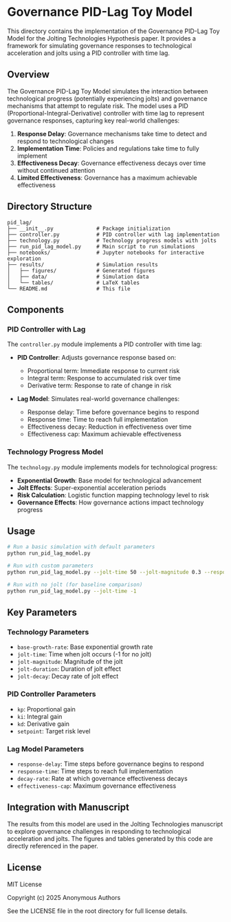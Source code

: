 # Governance PID-Lag Toy Model

This directory contains the implementation of the Governance PID-Lag Toy Model for the Jolting Technologies Hypothesis paper. It provides a framework for simulating governance responses to technological acceleration and jolts using a PID controller with time lag.

## Overview

The Governance PID-Lag Toy Model simulates the interaction between technological progress (potentially experiencing jolts) and governance mechanisms that attempt to regulate risk. The model uses a PID (Proportional-Integral-Derivative) controller with time lag to represent governance responses, capturing key real-world challenges:

1. **Response Delay**: Governance mechanisms take time to detect and respond to technological changes
2. **Implementation Time**: Policies and regulations take time to fully implement
3. **Effectiveness Decay**: Governance effectiveness decays over time without continued attention
4. **Limited Effectiveness**: Governance has a maximum achievable effectiveness

## Directory Structure

```
pid_lag/
├── __init__.py              # Package initialization
├── controller.py            # PID controller with lag implementation
├── technology.py            # Technology progress models with jolts
├── run_pid_lag_model.py     # Main script to run simulations
├── notebooks/               # Jupyter notebooks for interactive exploration
├── results/                 # Simulation results
│   ├── figures/             # Generated figures
│   ├── data/                # Simulation data
│   └── tables/              # LaTeX tables
└── README.md                # This file
```

## Components

### PID Controller with Lag

The `controller.py` module implements a PID controller with time lag:

- **PID Controller**: Adjusts governance response based on:
  - Proportional term: Immediate response to current risk
  - Integral term: Response to accumulated risk over time
  - Derivative term: Response to rate of change in risk

- **Lag Model**: Simulates real-world governance challenges:
  - Response delay: Time before governance begins to respond
  - Response time: Time to reach full implementation
  - Effectiveness decay: Reduction in effectiveness over time
  - Effectiveness cap: Maximum achievable effectiveness

### Technology Progress Model

The `technology.py` module implements models for technological progress:

- **Exponential Growth**: Base model for technological advancement
- **Jolt Effects**: Super-exponential acceleration periods
- **Risk Calculation**: Logistic function mapping technology level to risk
- **Governance Effects**: How governance actions impact technology progress

## Usage

```bash
# Run a basic simulation with default parameters
python run_pid_lag_model.py

# Run with custom parameters
python run_pid_lag_model.py --jolt-time 50 --jolt-magnitude 0.3 --response-delay 5 --response-time 10

# Run with no jolt (for baseline comparison)
python run_pid_lag_model.py --jolt-time -1
```

## Key Parameters

### Technology Parameters
- `base-growth-rate`: Base exponential growth rate
- `jolt-time`: Time when jolt occurs (-1 for no jolt)
- `jolt-magnitude`: Magnitude of the jolt
- `jolt-duration`: Duration of jolt effect
- `jolt-decay`: Decay rate of jolt effect

### PID Controller Parameters
- `kp`: Proportional gain
- `ki`: Integral gain
- `kd`: Derivative gain
- `setpoint`: Target risk level

### Lag Model Parameters
- `response-delay`: Time steps before governance begins to respond
- `response-time`: Time steps to reach full implementation
- `decay-rate`: Rate at which governance effectiveness decays
- `effectiveness-cap`: Maximum governance effectiveness

## Integration with Manuscript

The results from this model are used in the Jolting Technologies manuscript to explore governance challenges in responding to technological acceleration and jolts. The figures and tables generated by this code are directly referenced in the paper.

## License

MIT License

Copyright (c) 2025 Anonymous Authors

See the LICENSE file in the root directory for full license details.
